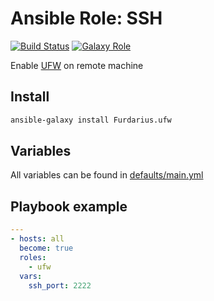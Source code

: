 # Ansible Role: SSH
[![Build Status](https://travis-ci.org/Furdarius/ansible-ufw.svg?branch=master)](https://travis-ci.org/Furdarius/ansible-ufw)
[![Galaxy Role](https://img.shields.io/badge/role-furdarius.ufw-blue.svg)](https://galaxy.ansible.com/Furdarius/ufw/)

Enable [UFW](https://help.ubuntu.com/community/UFW) on remote machine

## Install

```bash
ansible-galaxy install Furdarius.ufw
```

## Variables

All variables can be found in [defaults/main.yml](https://github.com/Furdarius/ansible-ufw/blob/master/defaults/main.yml)

## Playbook example

```yaml
---
- hosts: all
  become: true
  roles:
    - ufw
  vars:
    ssh_port: 2222
```
